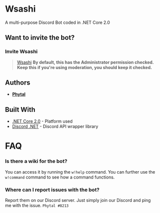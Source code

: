 # Wsashi
A multi-purpose Discord Bot coded in .NET Core 2.0
## Want to invite the bot?

### Invite Wsashi

> [Wsashi](https://discordapp.com/api/oauth2/authorize?client_id=417160957010116608&permissions=8&scope=bot) **By default, this has the Administrator permission checked. Keep this if you're using moderation, you should keep it checked.**

## Authors

* [**Phytal**](https://github.com/phytal)

## Built With

* [.NET Core 2.0](https://docs.microsoft.com/en-us/dotnet/core/) - Platform used
* [Discord .NET](https://github.com/RogueException/Discord.Net) - Discord API wrapper library

# FAQ

### Is there a wiki for the bot? 
You can access it by running the `w!help` command. You can further use the `w!command` command to see how a command functions.

### Where can I report issues with the bot?
Report them on our Discord server. Just simply join our Discord and ping me with the issue. `Phytal #8213`